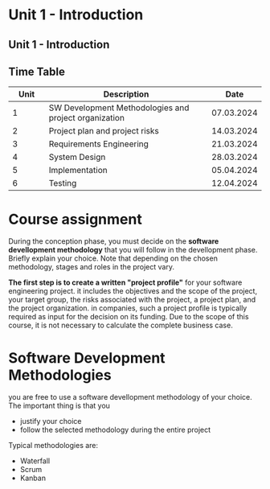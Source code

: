 # Unit 1 - Introduction

## Unit 1 - Introduction

## Time Table

<table>
    <thead>
        <tr>
            <th width="77">Unit</th>
            <th width="469">Description</th>
            <th>Date</th>
        </tr>
    </thead>
    <tbody>
        <tr>
            <td>1</td>
            <td>SW Development Methodologies and project organization</td>
            <td>07.03.2024</td>
        </tr>
        <tr>
            <td>2</td>
            <td>Project plan and project risks</td>
            <td>14.03.2024</td>
        </tr>
        <tr>  
            <td>3</td>
            <td>Requirements Engineering</td>
            <td>21.03.2024</td>
        </tr>
        <tr>
            <td>4</td>
            <td>System Design</td>
            <td>28.03.2024</td>
        </tr>
        <tr>
            <td>5</td>
            <td>Implementation</td>
            <td>05.04.2024</td>
        </tr>
        <tr>
            <td>6</td>
            <td>Testing</td>
            <td>12.04.2024</td>
        </tr>
    </tbody>
</table>

# Course assignment

During the conception phase, you must decide on the **software devellopment methodology** that you will follow in the devellopment phase. Briefly explain your choice. Note that depending on the chosen methodology, stages and roles in the project vary.

**The first step is to create a written "project profile"** for your software engineering project. it includes the objectives and the scope of the project, your target group, the risks associated with the project, a project plan, and the project organization. in companies, such a project profile is typically required as input for the decision on its funding. Due to the scope of this course, it is not necessary to calculate the complete business case.

# Software Development Methodologies

you are free to use a software devellopment methodology of your choice. The important thing is that you
- justify your choice
- follow the selected methodology during the entire project

Typical methodologies are:
- Waterfall
- Scrum
- Kanban

